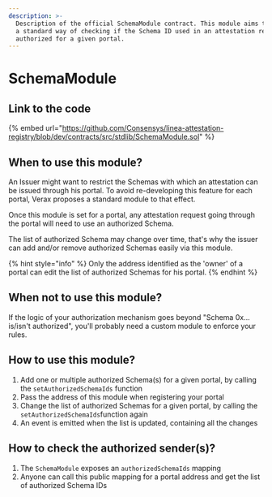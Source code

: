 ```yaml
---
description: >-
  Description of the official SchemaModule contract. This module aims to provide
  a standard way of checking if the Schema ID used in an attestation request is
  authorized for a given portal.
---
```


# SchemaModule

## Link to the code

{% embed url="https://github.com/Consensys/linea-attestation-registry/blob/dev/contracts/src/stdlib/SchemaModule.sol" %}

## When to use this module?

An Issuer might want to restrict the Schemas with which an attestation can be issued through his portal. To avoid re-developing this feature for each portal, Verax proposes a standard module to that effect.

Once this module is set for a portal, any attestation request going through the portal will need to use an authorized Schema.

The list of authorized Schema may change over time, that's why the issuer can add and/or remove authorized Schemas easily via this module.

{% hint style="info" %}
Only the address identified as the 'owner' of a portal can edit the list of authorized Schemas for his portal.
{% endhint %}

## When not to use this module?

If the logic of your authorization mechanism goes beyond "Schema 0x... is/isn't authorized", you'll probably need a custom module to enforce your rules.

## How to use this module?

1. Add one or multiple authorized Schema(s) for a given portal, by calling the `setAuthorizedSchemaIds` function
2. Pass the address of this module when registering your portal
3. Change the list of authorized Schemas for a given portal, by calling the `setAuthorizedSchemaIds`function again
4. An event is emitted when the list is updated, containing all the changes

## How to check the authorized sender(s)?

1. The `SchemaModule` exposes an `authorizedSchemaIds` mapping
2. Anyone can call this public mapping for a portal address and get the list of authorized Schema IDs
